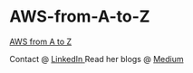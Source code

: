 # AWS-from-A-to-Z

<a href=""> AWS from A to Z </a>

Contact @ <a href="https://www.linkedin.com/in/dasika-madhu-nimeshika/"> LinkedIn </a>
Read her blogs @ <a href="https://madhue.medium.com"> Medium </a>
